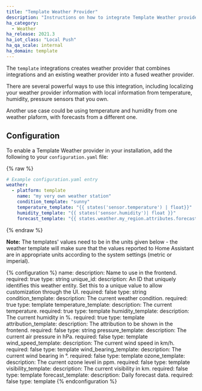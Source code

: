 ```yaml
---
title: "Template Weather Provider"
description: "Instructions on how to integrate Template Weather provider into Home Assistant."
ha_category: 
  - Weather
ha_release: 2021.3
ha_iot_class: "Local Push"
ha_qa_scale: internal
ha_domain: template
---
```


The `template` integrations creates weather provider that combines integrations and an existing weather provider into a fused weather provider.

There are several powerful ways to use this integration, including localizing your weather provider information with local information from temperature, humidity, pressure sensors that you own.

Another use case could be using temperature and humidity from one weather plaform, with forecasts from a different one.


## Configuration

To enable a Template Weather provider in your installation, add the following to your `configuration.yaml` file:

{% raw %}

```yaml
# Example configuration.yaml entry
weather:
  - platform: template
    name: "my very own weather station"
    condition_template: "sunny"
    temperature_template: "{{ states('sensor.temperature') | float}}"
    humidity_template: "{{ states('sensor.humidity')| float }}"
    forecast_template: "{{ states.weather.my_region.attributes.forecast }}"
```

{% endraw %}

**Note:** The templates' values need to be in the units given below - the weather template will make sure that the values reported to Home Assistant are in appropriate units according to the system settings (metric or imperial).

{% configuration %}
name:
  description: Name to use in the frontend.
  required: true
  type: string
unique_id:
  description: An ID that uniquely identifies this weather entity. Set this to a unique value to allow customization through the UI.
  required: false
  type: string
condition_template:
  description: The current weather condition.
  required: true
  type: template
temperature_template:
  description: The current temperature.
  required: true
  type: template
humidity_template:
  description: The current humidity in %.
  required: true
  type: template
attribution_template:
  description: The attribution to be shown in the frontend.
  required: false
  type: string
pressure_template:
  description: The current air pressure in hPa.
  required: false
  type: template
wind_speed_template:
  description: The current wind speed in km/h.
  required: false
  type: template
wind_bearing_template:
  description: The current wind bearing in °.
  required: false
  type: template
ozone_template:
  description: The current ozone level in ppm.
  required: false
  type: template
visibility_template:
  description: The current visibility in km.
  required: false
  type: template
forecast_template:
  description: Daily forecast data.
  required: false
  type: template
{% endconfiguration %}
